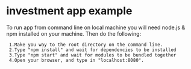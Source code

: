 # investment app example

To run app from command line on local machine you will need node.js & npm installed on your machine.
Then do the following:

     1.Make you way to the root directory on the command line.
     2.Type "npm install" and wait for dependencies to be installed
     3.Type "npm start" and wait for modules to be bundled together
     4.Open your browser, and type in "localhost:8080".
